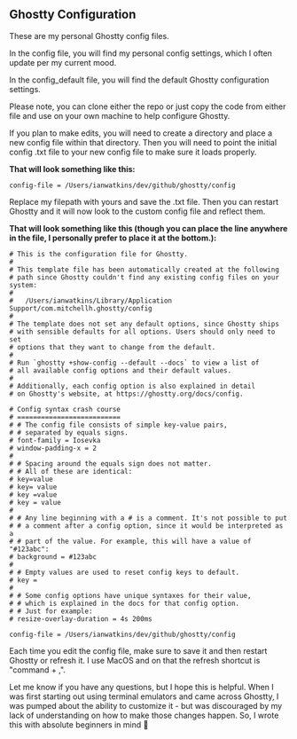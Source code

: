 ## Ghostty Configuration

These are my personal Ghostty config files.

In the config file, you will find my personal
config settings, which I often update per my current
mood.

In the config_default file, you will find the default
Ghostty configuration settings.

Please note, you can clone either the repo or just
copy the code from either file and use on your own
machine to help configure Ghostty.

If you plan to make edits, you will need to create
a directory and place a new config file within that
directory. Then you will need to point the initial
config .txt file to your new config file to make
sure it loads properly.

**That will look something like this:**

```
config-file = /Users/ianwatkins/dev/github/ghostty/config

```

Replace my filepath with yours and save the .txt
file. Then you can restart Ghostty and it will now
look to the custom config file and reflect them.

**That will look something like this (though you can place the line anywhere in the file,
I personally prefer to place it at the bottom.):**

```
# This is the configuration file for Ghostty.
#
# This template file has been automatically created at the following
# path since Ghostty couldn't find any existing config files on your system:
#
#   /Users/ianwatkins/Library/Application Support/com.mitchellh.ghostty/config
#
# The template does not set any default options, since Ghostty ships
# with sensible defaults for all options. Users should only need to set
# options that they want to change from the default.
#
# Run `ghostty +show-config --default --docs` to view a list of
# all available config options and their default values.
#
# Additionally, each config option is also explained in detail
# on Ghostty's website, at https://ghostty.org/docs/config.

# Config syntax crash course
# ==========================
# # The config file consists of simple key-value pairs,
# # separated by equals signs.
# font-family = Iosevka
# window-padding-x = 2
#
# # Spacing around the equals sign does not matter.
# # All of these are identical:
# key=value
# key= value
# key =value
# key = value
#
# # Any line beginning with a # is a comment. It's not possible to put
# # a comment after a config option, since it would be interpreted as a
# # part of the value. For example, this will have a value of "#123abc":
# background = #123abc
#
# # Empty values are used to reset config keys to default.
# key =
#
# # Some config options have unique syntaxes for their value,
# # which is explained in the docs for that config option.
# # Just for example:
# resize-overlay-duration = 4s 200ms

config-file = /Users/ianwatkins/dev/github/ghostty/config

```

Each time you edit the config file, make sure to
save it and then restart Ghostty or refresh it. I
use MacOS and on that the refresh shortcut is
"command + ,".

Let me know if you have any questions, but I hope
this is helpful. When I was first starting out
using terminal emulators and came across Ghostty,
I was pumped about the ability to customize it -
but was discouraged by my lack of understanding
on how to make those changes happen. So, I wrote
this with absolute beginners in mind 🙏
